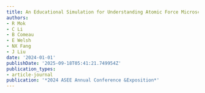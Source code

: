 ```yaml
---
title: An Educational Simulation for Understanding Atomic Force Microscopy Image Artifacts
authors:
- R Mok
- C Li
- B Comeau
- E Welsh
- NX Fang
- J Liu
date: '2024-01-01'
publishDate: '2025-09-18T05:41:21.749954Z'
publication_types:
- article-journal
publication: '*2024 ASEE Annual Conference &Exposition*'
---
```

